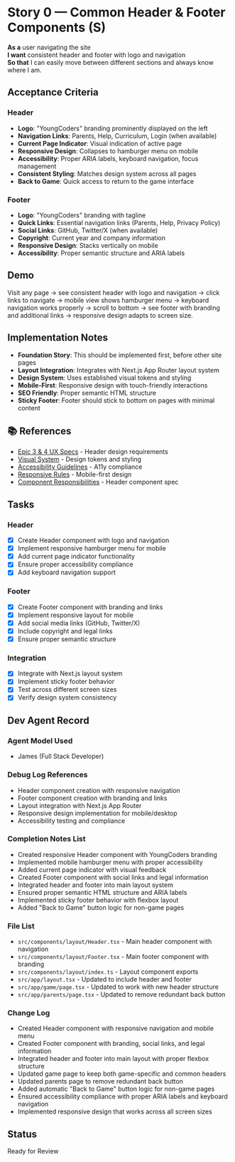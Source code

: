 # Story 0 — Common Header & Footer Components (S)

**As a** user navigating the site  
**I want** consistent header and footer with logo and navigation  
**So that** I can easily move between different sections and always know where I am.

## Acceptance Criteria

### Header
* **Logo**: "YoungCoders" branding prominently displayed on the left
* **Navigation Links**: Parents, Help, Curriculum, Login (when available)
* **Current Page Indicator**: Visual indication of active page
* **Responsive Design**: Collapses to hamburger menu on mobile
* **Accessibility**: Proper ARIA labels, keyboard navigation, focus management
* **Consistent Styling**: Matches design system across all pages
* **Back to Game**: Quick access to return to the game interface

### Footer
* **Logo**: "YoungCoders" branding with tagline
* **Quick Links**: Essential navigation links (Parents, Help, Privacy Policy)
* **Social Links**: GitHub, Twitter/X (when available)
* **Copyright**: Current year and company information
* **Responsive Design**: Stacks vertically on mobile
* **Accessibility**: Proper semantic structure and ARIA labels

## Demo

Visit any page → see consistent header with logo and navigation → click links to navigate → mobile view shows hamburger menu → keyboard navigation works properly → scroll to bottom → see footer with branding and additional links → responsive design adapts to screen size.

## Implementation Notes

- **Foundation Story**: This should be implemented first, before other site pages
- **Layout Integration**: Integrates with Next.js App Router layout system
- **Design System**: Uses established visual tokens and styling
- **Mobile-First**: Responsive design with touch-friendly interactions
- **SEO Friendly**: Proper semantic HTML structure
- **Sticky Footer**: Footer should stick to bottom on pages with minimal content

## 📚 References

- [Epic 3 & 4 UX Specs](../../../../frontend-specs/eic-3&4.md) - Header design requirements
- [Visual System](../../../../frontend-specs/3-visual-system.md) - Design tokens and styling
- [Accessibility Guidelines](../../../../frontend-specs/6-accessibility.md) - A11y compliance
- [Responsive Rules](../../../../frontend-specs/7-responsive-rules.md) - Mobile-first design
- [Component Responsibilities](../../../../architecture/2-components-responsibilities.md) - Header component spec

## Tasks

### Header
- [x] Create Header component with logo and navigation
- [x] Implement responsive hamburger menu for mobile
- [x] Add current page indicator functionality
- [x] Ensure proper accessibility compliance
- [x] Add keyboard navigation support

### Footer
- [x] Create Footer component with branding and links
- [x] Implement responsive layout for mobile
- [x] Add social media links (GitHub, Twitter/X)
- [x] Include copyright and legal links
- [x] Ensure proper semantic structure

### Integration
- [x] Integrate with Next.js layout system
- [x] Implement sticky footer behavior
- [x] Test across different screen sizes
- [x] Verify design system consistency

## Dev Agent Record

### Agent Model Used
- James (Full Stack Developer)

### Debug Log References
- Header component creation with responsive navigation
- Footer component creation with branding and links
- Layout integration with Next.js App Router
- Responsive design implementation for mobile/desktop
- Accessibility testing and compliance

### Completion Notes List
- Created responsive Header component with YoungCoders branding
- Implemented mobile hamburger menu with proper accessibility
- Added current page indicator with visual feedback
- Created Footer component with social links and legal information
- Integrated header and footer into main layout system
- Ensured proper semantic HTML structure and ARIA labels
- Implemented sticky footer behavior with flexbox layout
- Added "Back to Game" button logic for non-game pages

### File List
- `src/components/layout/Header.tsx` - Main header component with navigation
- `src/components/layout/Footer.tsx` - Main footer component with branding
- `src/components/layout/index.ts` - Layout component exports
- `src/app/layout.tsx` - Updated to include header and footer
- `src/app/game/page.tsx` - Updated to work with new header structure
- `src/app/parents/page.tsx` - Updated to remove redundant back button

### Change Log
- Created Header component with responsive navigation and mobile menu
- Created Footer component with branding, social links, and legal information
- Integrated header and footer into main layout with proper flexbox structure
- Updated game page to keep both game-specific and common headers
- Updated parents page to remove redundant back button
- Added automatic "Back to Game" button logic for non-game pages
- Ensured accessibility compliance with proper ARIA labels and keyboard navigation
- Implemented responsive design that works across all screen sizes

## Status
Ready for Review
